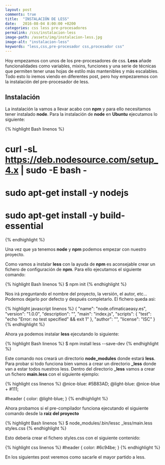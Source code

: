 ```yaml
---
layout: post
comments: true
title:  "INSTALACIÓN DE LESS"
date:   2016-08-04 8:00:00 +0200
categories: css less pre-procesadores
permalink: /css/instalacion-less
image-path: /assets/img/instalacion-less.jpg
image-alt: "instalacion-less"
keywords: "less,css,pre-procesador css,procesador css"
---
```

Hoy empezamos con unos de los pre-procesadores de css. 
**Less** añade funcionalidades como variables, mixins, funciones y una serie de técnicas que permiten tener unas hojas de estilo más mantenibles y más escalables.
Todo esto lo iremos viendo en diferentes post, pero hoy empezaremos con la instalación del pre-procesador de less.

## Instalación

La instalación la vamos a llevar acabo con **npm** y para ello necesitamos tener instalado **node**. Para la instalación de **node** en **Ubuntu** ejecutamos lo siguiente:

{% highlight Bash linenos %}
# curl -sL https://deb.nodesource.com/setup_4.x | sudo -E bash -
# sudo apt-get install -y nodejs
# sudo apt-get install -y build-essential
{% endhighlight %}

Una vez que ya tenemos **node** y **npm** podemos empezar con nuestro proyecto. 

Como vamos a instalar **less** con la ayuda de **npm** es aconsejable crear un fichero de configuración de **npm**. Para ello ejecutamos el siguiente comando:

{% highlight Bash linenos %}
$ npm init
{% endhighlight %}

Nos irá preguntando el nombre del proyecto, la versión, el autor, etc... Podemos dejarlo por defecto y después completarlo. El fichero queda asi:

{% highlight javascript linenos %}
{
    "name": "node.ofimaticaeasy.es",
    "version": "1.0.0",
    "description": "",
    "main": "index.js",
    "scripts": {
        "test": "echo \"Error: no test specified\" && exit 1"
    },
    "author": "",
    "license": "ISC"
}
{% endhighlight %}

Ahora ya podemos instalar **less** ejecutando lo siguiente:

{% highlight Bash linenos %}
$ npm install less --save-dev
{% endhighlight %}

Este comando nos creará un directorio **node_modules** donde estará **less**.
Para probar si todo funciona bien vamos a crear un directorio **_less** donde van a estar todos nuestros less.
Dentro del directorio **_less** vamos a crear un fichero **main.less** con el siguiente ejemplo:

{% highlight css linenos %}
@nice-blue: #5B83AD;
@light-blue: @nice-blue + #111;

#header {
  color: @light-blue;
}
{% endhighlight %}

Ahora probamos si el pre-compilador funciona ejecutando el siguiente comando desde la **raiz del proyecto**

{% highlight Bash linenos %}
$ node_modules/.bin/lessc _less/main.less styles.css
{% endhighlight %}

Esto debería crear el fichero styles.css con el siguiente contenido:

{% highlight css linenos %}
#header {
  color: #6c94be;
}
{% endhighlight %}

En los siguientes post veremos como sacarle el mayor partido a less.
